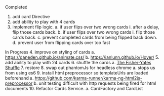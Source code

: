 Completed
1. add card Directive
2. add ability to play with 4 cards
3. implement flip logic.
  a. if user flips over two wrong cards
    i. after a delay, flip those cards back.
  b. if user flips over two wrong cards
    i. flip those cards back.
  c. prevent completed cards from being flipped back down.
  d. prevent user from flipping cards over too fast

In Progress
4. improve on styling of cards
  a. https://daneden.github.io/animate.css/
  b. https://ianlunn.github.io/Hover/
5. add ability to play with 24 cards
6. shuffle the cards
  a. [The Fisher-Yates Shuffle](https://stackoverflow.com/a/2450976/298240)
7. restore <!-- TODO <li class="active"></li> -->
8. swap out phantomJs for headless chrome
  a. stops us from using es6
9. install html preprocessor so templateUrls are loaded beforehand
  a. https://github.com/karma-runner/karma-ng-html2js-preprocessor
  b. unit testing difficult with http requests being fired for html documents
10. Refactor Cards Service.
  a. CardFactory and CardList
